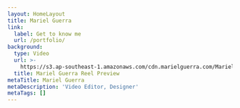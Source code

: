 ```yaml
---
layout: HomeLayout
title: Mariel Guerra
link:
  label: Get to know me
  url: /portfolio/
background:
  type: Video
  url: >-
    https://s3.ap-southeast-1.amazonaws.com/cdn.marielguerra.com/Mariel+Guerra+Reel+Preview.mp4
  title: Mariel Guerra Reel Preview
metaTitle: Mariel Guerra
metaDescription: 'Video Editor, Designer'
metaTags: []
---
```

